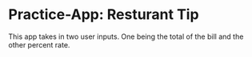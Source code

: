 # Practice-App: Resturant Tip

This app takes in two user inputs. One being the total of the bill and the other percent rate.

